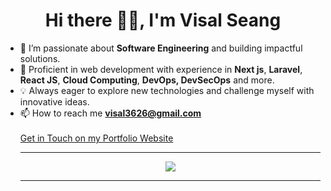 <h1 align="center"> Hi there 👋🏻, I'm Visal Seang</h1>

- 👀 I’m passionate about **Software Engineering** and building impactful solutions.
- 💼 Proficient in web development with experience in **Next js**, **Laravel**, **React JS**, **Cloud Computing**, **DevOps, DevSecOps** and more.
- 💡 Always eager to explore new technologies and challenge myself with innovative ideas.
- 📫 How to reach me **visal3626@gmail.com**</br></br>
  <a href="https://visalseang.me" target="_blank">Get in Touch on my Portfolio Website</a>
    <hr/>
  <p align="center"><img src="https://skillicons.dev/icons?i=react,nextjs,docker,aws,postgres,php,laravel,ts,js,tailwind,git,mysql,nginx,jenkins&perline=14" /></p>
  <hr/>



